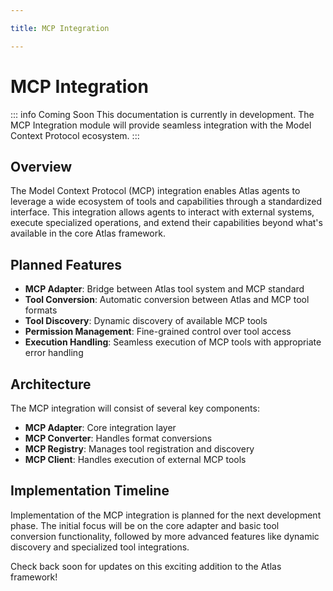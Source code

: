 ```yaml
---

title: MCP Integration

---
```



# MCP Integration

::: info Coming Soon
This documentation is currently in development. The MCP Integration module will provide seamless integration with the Model Context Protocol ecosystem.
:::

## Overview

The Model Context Protocol (MCP) integration enables Atlas agents to leverage a wide ecosystem of tools and capabilities through a standardized interface. This integration allows agents to interact with external systems, execute specialized operations, and extend their capabilities beyond what's available in the core Atlas framework.

## Planned Features

- **MCP Adapter**: Bridge between Atlas tool system and MCP standard
- **Tool Conversion**: Automatic conversion between Atlas and MCP tool formats
- **Tool Discovery**: Dynamic discovery of available MCP tools
- **Permission Management**: Fine-grained control over tool access
- **Execution Handling**: Seamless execution of MCP tools with appropriate error handling

## Architecture

The MCP integration will consist of several key components:

- **MCP Adapter**: Core integration layer
- **MCP Converter**: Handles format conversions
- **MCP Registry**: Manages tool registration and discovery
- **MCP Client**: Handles execution of external MCP tools

## Implementation Timeline

Implementation of the MCP integration is planned for the next development phase. The initial focus will be on the core adapter and basic tool conversion functionality, followed by more advanced features like dynamic discovery and specialized tool integrations.

Check back soon for updates on this exciting addition to the Atlas framework!
